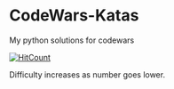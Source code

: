 # CodeWars-Katas
My python solutions for codewars 

[![HitCount](http://hits.dwyl.com/EthanYeung513/CodeWars-Katas.svg)](http://hits.dwyl.com/EthanYeung513/CodeWars-Katas)

Difficulty increases as number goes lower.
